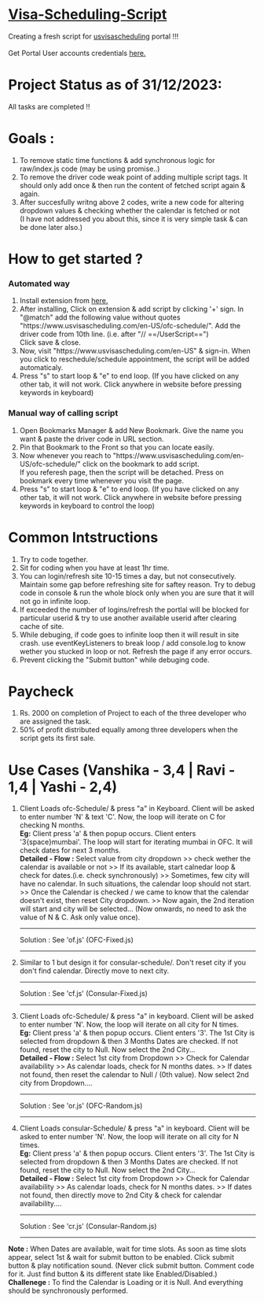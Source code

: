<h1> <u>Visa-Scheduling-Script </u></h1>
Creating a fresh script for <a target="_blank" href="https://www.usvisascheduling.com/en-US/">usvisascheduling</a> portal !!!<br><br>
Get Portal User accounts credentials <a href="https://aditya4478.github.io/Visa-Scheduling-Script/" target="_blank">here.</a>

# Project Status as of 31/12/2023:
All tasks are completed !!

# Goals :
1) To remove static time functions & add synchronous logic for raw/index.js code (may be using promise..)
2) To remove the driver code weak point of adding multiple script tags. It should only add once & then run the content of fetched script again & again. 
3) After succesfully writng above 2 codes, write a new code for altering dropdown values & checking whether the calendar is fetched or not
<br>(I have not addressed you about this, since it is very simple task & can be done later also.)

# How to get started ?
<h3>Automated way</h3>
<ol>
<li> Install extension from <a href="https://chromewebstore.google.com/detail/violentmonkey/jinjaccalgkegednnccohejagnlnfdag" target="_blank">here.</a> </li>
<li> After installing, Click on extension & add script by clicking '+' sign. In "@match" add the following value without quotes
   <br> "https://www.usvisascheduling.com/en-US/ofc-schedule/". Add the driver code from 10th line. (i.e. after "// ==/UserScript==")<br> Click save & close.</li>
<li> Now, visit "https://www.usvisascheduling.com/en-US" & sign-in. When you click to reschedule/schedule appointment, the script will be added automaticaly.</li>
<li> Press "s" to start loop & "e" to end loop. (If you have clicked on any other tab, it will not work. Click anywhere in website before pressing keywords in keyboard)</li>
</ol>
<h3>Manual way of calling script</h3>
<ol>
<li> Open Bookmarks Manager & add New Bookmark. Give the name you want & paste the driver code in URL section.</li>
<li> Pin that Bookmark to the Front so that you can locate easily. </li>
<li> Now whenever you reach to "https://www.usvisascheduling.com/en-US/ofc-schedule/" click on the bookmark to add script.<br>If you referesh page, then the script will be detached. Press on bookmark every time whenever you visit the page.</li>
<li> Press "s" to start loop & "e" to end loop. (If you have clicked on any other tab, it will not work. Click anywhere in website before pressing keywords in keyboard to control the loop)</li>
</ol>

# Common Intstructions
1) Try to code together.
2) Sit for coding when you have at least 1hr time.
3) You can login/refresh site 10-15 times a day, but not consecutively. Maintain some gap before refreshing site for saftey reason. Try to debug code in console & run the whole block only when you are sure that it will not go in infinite loop.
4) If exceeded the number of logins/refresh the portlal will be blocked for particular userid & try to use another available userid after clearing cache of site.
5) While debuging, if code goes to infinite loop then it will result in site crash. use eventKeyListeners to break loop / add console.log to know wether you stucked in loop or not. Refresh the page if any error occurs.
6) Prevent clicking the "Submit button" while debuging code.

# Paycheck

1) Rs. 2000 on completion of Project to each of the three developer who are assigned the task.
2) 50% of profit distributed equally among three developers when the script gets its first sale.

# Use Cases (Vanshika - 3,4 | Ravi - 1,4 | Yashi - 2,4)
1) Client Loads ofc-Schedule/ & press "a" in Keyboard. Client will be asked to enter number 'N' & text 'C'. Now, the loop will iterate on C for checking N months.<br>
<b>Eg:</b> Client press 'a' & then popup occurs. Client enters '3{space}mumbai'. The loop will start for iterating mumbai in OFC. It will check dates for next 3 months. <br>
<b>Detailed - Flow :</b> Select value from city dropdown >> check wether the calendar is available or not >> If its available, start calnedar loop & check for dates.(i.e. check synchronously) >> Sometimes, few city will have no calendar. In such situations, the calendar loop should not start. >> Once the Calendar is checked / we came to know that the calendar doesn't exist, then reset City dropdown. >> Now again, the 2nd iteration will start and city will be selected... (Now onwards, no need to ask the value of N & C. Ask only value once).<hr>Solution : See 'of.js' (OFC-Fixed.js)<hr>
2) Similar to 1 but design it for consular-schedule/. Don't reset city if you don't find calendar. Directly move to next city.<hr>Solution : See 'cf.js' (Consular-Fixed.js)<hr>
3) Client Loads ofc-Schedule/ & press "a" in keyboard. Client will be asked to enter number 'N'. Now, the loop will iterate on all city for N times.<br>
<b>Eg:</b> Client press 'a' & then popup occurs. Client enters '3'. The 1st City is selected from dropdown & then 3 Months Dates are checked. If not found, reset the city to Null. Now select the 2nd City...<br>
<b>Detailed - Flow :</b> Select 1st city from Dropdown >> Check for Calendar availability >> As calendar loads, check for N months dates. >> If dates not found, then reset the calendar to Null / (0th value). Now select 2nd city from Dropdown....<hr>Solution : See 'or.js' (OFC-Random.js)<hr>
4) Client Loads consular-Schedule/ & press "a" in keyboard. Client will be asked to enter number 'N'. Now, the loop will iterate on all city for N times.<br>
<b>Eg:</b> Client press 'a' & then popup occurs. Client enters '3'. The 1st City is selected from dropdown & then 3 Months Dates are checked. If not found, reset the city to Null. Now select the 2nd City...<br>
<b>Detailed - Flow :</b> Select 1st city from Dropdown >> Check for Calendar availability >> As calendar loads, check for N months dates. >> If dates not found, then directly move to 2nd City & check for calendar availability....<br><hr>Solution : See 'cr.js' (Consular-Random.js)<hr>

<b>Note :</b> When Dates are available, wait for time slots. As soon as time slots appear, select 1st & wait for submit button to be enabled. Click submit button & play notification sound. (Never click submit button. Comment code for it. Just find button & its different state like Enabled/Disabled.)<br>
<b>Challenege :</b> To find the Calendar is Loading or it is Null. And everything should be synchronously performed.

